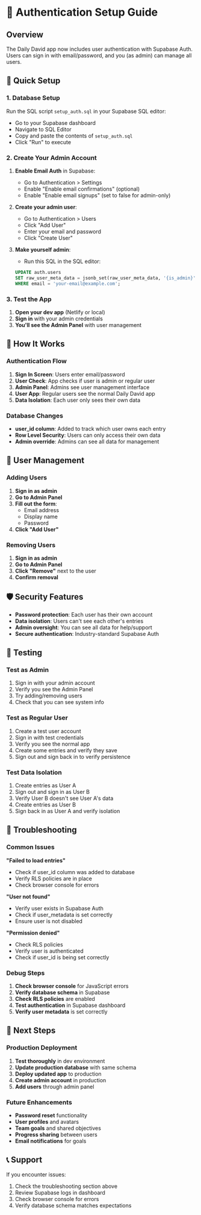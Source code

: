 # 🔐 Authentication Setup Guide

## Overview
The Daily David app now includes user authentication with Supabase Auth. Users can sign in with email/password, and you (as admin) can manage all users.

## 🚀 Quick Setup

### 1. Database Setup
Run the SQL script `setup_auth.sql` in your Supabase SQL editor:
- Go to your Supabase dashboard
- Navigate to SQL Editor
- Copy and paste the contents of `setup_auth.sql`
- Click "Run" to execute

### 2. Create Your Admin Account
1. **Enable Email Auth** in Supabase:
   - Go to Authentication > Settings
   - Enable "Enable email confirmations" (optional)
   - Enable "Enable email signups" (set to false for admin-only)

2. **Create your admin user**:
   - Go to Authentication > Users
   - Click "Add User"
   - Enter your email and password
   - Click "Create User"

3. **Make yourself admin**:
   - Run this SQL in the SQL editor:
   ```sql
   UPDATE auth.users 
   SET raw_user_meta_data = jsonb_set(raw_user_meta_data, '{is_admin}', 'true')
   WHERE email = 'your-email@example.com';
   ```

### 3. Test the App
1. **Open your dev app** (Netlify or local)
2. **Sign in** with your admin credentials
3. **You'll see the Admin Panel** with user management

## 🔧 How It Works

### Authentication Flow
1. **Sign In Screen**: Users enter email/password
2. **User Check**: App checks if user is admin or regular user
3. **Admin Panel**: Admins see user management interface
4. **User App**: Regular users see the normal Daily David app
5. **Data Isolation**: Each user only sees their own data

### Database Changes
- **user_id column**: Added to track which user owns each entry
- **Row Level Security**: Users can only access their own data
- **Admin override**: Admins can see all data for management

## 👥 User Management

### Adding Users
1. **Sign in as admin**
2. **Go to Admin Panel**
3. **Fill out the form**:
   - Email address
   - Display name
   - Password
4. **Click "Add User"**

### Removing Users
1. **Sign in as admin**
2. **Go to Admin Panel**
3. **Click "Remove"** next to the user
4. **Confirm removal**

## 🛡️ Security Features

- **Password protection**: Each user has their own account
- **Data isolation**: Users can't see each other's entries
- **Admin oversight**: You can see all data for help/support
- **Secure authentication**: Industry-standard Supabase Auth

## 🧪 Testing

### Test as Admin
1. Sign in with your admin account
2. Verify you see the Admin Panel
3. Try adding/removing users
4. Check that you can see system info

### Test as Regular User
1. Create a test user account
2. Sign in with test credentials
3. Verify you see the normal app
4. Create some entries and verify they save
5. Sign out and sign back in to verify persistence

### Test Data Isolation
1. Create entries as User A
2. Sign out and sign in as User B
3. Verify User B doesn't see User A's data
4. Create entries as User B
5. Sign back in as User A and verify isolation

## 🚨 Troubleshooting

### Common Issues

**"Failed to load entries"**
- Check if user_id column was added to database
- Verify RLS policies are in place
- Check browser console for errors

**"User not found"**
- Verify user exists in Supabase Auth
- Check if user_metadata is set correctly
- Ensure user is not disabled

**"Permission denied"**
- Check RLS policies
- Verify user is authenticated
- Check if user_id is being set correctly

### Debug Steps
1. **Check browser console** for JavaScript errors
2. **Verify database schema** in Supabase
3. **Check RLS policies** are enabled
4. **Test authentication** in Supabase dashboard
5. **Verify user metadata** is set correctly

## 🔄 Next Steps

### Production Deployment
1. **Test thoroughly** in dev environment
2. **Update production database** with same schema
3. **Deploy updated app** to production
4. **Create admin account** in production
5. **Add users** through admin panel

### Future Enhancements
- **Password reset** functionality
- **User profiles** and avatars
- **Team goals** and shared objectives
- **Progress sharing** between users
- **Email notifications** for goals

## 📞 Support

If you encounter issues:
1. Check the troubleshooting section above
2. Review Supabase logs in dashboard
3. Check browser console for errors
4. Verify database schema matches expectations
